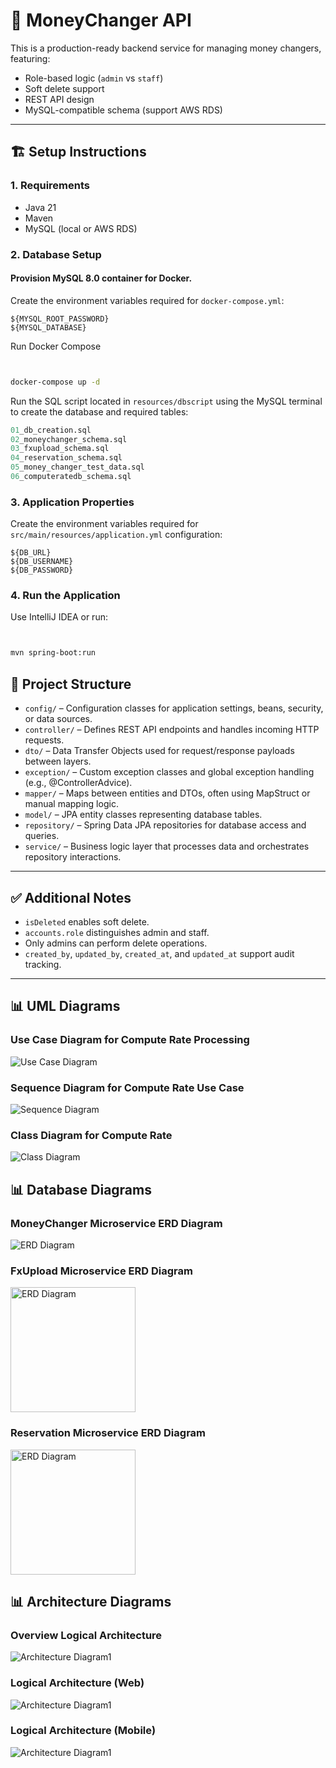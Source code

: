 # 💱 MoneyChanger API

This is a production-ready backend service for managing money changers, featuring:

* Role-based logic (`admin` vs `staff`)
* Soft delete support
* REST API design
* MySQL-compatible schema (support AWS RDS)

---

## 🏗️ Setup Instructions

### 1. Requirements

* Java 21
* Maven
* MySQL (local or AWS RDS)


### 2. Database Setup

#### Provision MySQL 8.0 container for Docker.

Create the environment variables required for `docker-compose.yml`:

```
${MYSQL_ROOT_PASSWORD}
${MYSQL_DATABASE}
```
Run Docker Compose
```bash


docker-compose up -d
```
Run the SQL script located in `resources/dbscript` using the MySQL terminal to create the database and required tables:

```sql
01_db_creation.sql
02_moneychanger_schema.sql
03_fxupload_schema.sql
04_reservation_schema.sql
05_money_changer_test_data.sql
06_computeratedb_schema.sql
```

### 3. Application Properties

Create the environment variables required for `src/main/resources/application.yml` configuration:

```
${DB_URL}
${DB_USERNAME}
${DB_PASSWORD}
```

### 4. Run the Application

Use IntelliJ IDEA or run:

```bash


mvn spring-boot:run
```

## 📁 Project Structure

* `config/` – Configuration classes for application settings, beans, security, or data sources.
* `controller/` – Defines REST API endpoints and handles incoming HTTP requests.
* `dto/` – Data Transfer Objects used for request/response payloads between layers.
* `exception/` – Custom exception classes and global exception handling (e.g., @ControllerAdvice).
* `mapper/` – Maps between entities and DTOs, often using MapStruct or manual mapping logic.
* `model/` – JPA entity classes representing database tables.
* `repository/` – Spring Data JPA repositories for database access and queries.
* `service/` – Business logic layer that processes data and orchestrates repository interactions.
---

## ✅ Additional Notes

* `isDeleted` enables soft delete.
* `accounts.role` distinguishes admin and staff.
* Only admins can perform delete operations.
* `created_by`, `updated_by`, `created_at`, and `updated_at` support audit tracking.
 
---

## 📊 UML Diagrams

### Use Case Diagram for Compute Rate Processing

![Use Case Diagram](resources/uml/compute-rate-use-case-diagram.png)


### Sequence Diagram for Compute Rate Use Case

![Sequence Diagram](resources/uml/compute-rates-sequence-diagram.png)

### Class Diagram for Compute Rate

![Class Diagram](resources/uml/compute-rates-class-diagram.png)

## 📊 Database Diagrams

### MoneyChanger Microservice ERD Diagram

![ERD Diagram](resources/dbscript/MoneyGrab-ERD.png)

### FxUpload Microservice ERD Diagram

<img src="resources/dbscript/fxuploaddb-ERD.png" alt="ERD Diagram" width="200"/>

### Reservation Microservice ERD Diagram

<img alt="ERD Diagram" src="resources/dbscript/reservationdb-ERD.png" width="200"/>

## 📊 Architecture Diagrams

### Overview Logical Architecture 

![Architecture Diagram1](resources/uml/moneygrab-logical-architecture-overview.png)

### Logical Architecture (Web) 

![Architecture Diagram1](resources/uml/logical-architecture-diagram-web.png)

### Logical Architecture (Mobile)

![Architecture Diagram1](resources/uml/logical-architecture-diagram-mobile.png)

